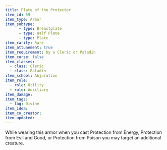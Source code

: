 ```yaml
---
title: Plate of the Protector
item_id: 59
item_type: Armor
item_subtype:
      - type: Breastplate
      - type: Half Plate
      - type: Plate
item_rarity: Rare
item_attunement: true
item_requirement: by a Cleric or Paladin
item_curse: false
item_classes:
  - class: Cleric
  - class: Paladin
item_school: Abjuration
item_role:
  - role: Utility
  - role: Auxiliary
item_damage:
item_tags:
  - tag: Divine
item_idea:
item_co_creator:
item_updated:
---
```


While wearing this armor when you cast <magic-spell>Protection from Energy</magic-spell>, <magic-spell>Protection from Evil and Good</magic-spell>, or <magic-spell>Protection from Poison</magic-spell> you may target an additional creature.

